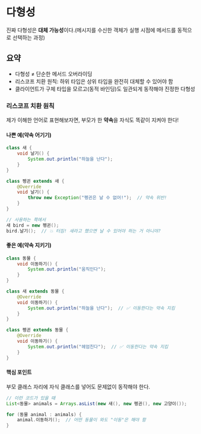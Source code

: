 # 다형성

진짜 다형성은 **대체 가능성**이다.(메시지를 수신한 객체가 실행 시점에 메서드를 동적으로 선택하는 과정)

## 요약

- 다형성 ≠ 단순한 메서드 오버라이딩
- 리스코프 치환 원칙: 하위 타입은 상위 타입을 완전히 대체할 수 있어야 함
- 클라이언트가 구체 타입을 모르고(동적 바인딩)도 일관되게 동작해야 진정한 다형성

### 리스코프 치환 원칙

제가 이해한 언어로 표현해보자면, 부모가 한 **약속**을 자식도 똑같이 지켜야 한다!

#### 나쁜 예(약속 어기기)

```java
class 새 {
    void 날기() {
        System.out.println("하늘을 난다");
    }
}

class 펭귄 extends 새 {
    @Override
    void 날기() {
        throw new Exception("펭귄은 날 수 없어!");  // 약속 위반!
    }
}

// 사용하는 쪽에서
새 bird = new 펭귄();
bird.날기();  // 💥 터짐! 새라고 했으면 날 수 있어야 하는 거 아니야?
```

#### 좋은 예(약속 지키기)

```java
class 동물 {
    void 이동하기() {
        System.out.println("움직인다");
    }
}

class 새 extends 동물 {
    @Override
    void 이동하기() {
        System.out.println("하늘을 난다");  // ✅ 이동한다는 약속 지킴
    }
}

class 펭귄 extends 동물 {
    @Override
    void 이동하기() {
        System.out.println("헤엄친다");  // ✅ 이동한다는 약속 지킴
    }
}
```

#### 핵심 포인트

부모 클래스 자리에 자식 클래스를 넣어도 문제없이 동작해야 한다.

```java
// 이런 코드가 있을 때
List<동물> animals = Arrays.asList(new 새(), new 펭귄(), new 고양이());

for (동물 animal : animals) {
    animal.이동하기();  // 어떤 동물이 와도 "이동"은 해야 함
}
```
